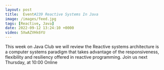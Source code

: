 ```yaml
---
layout: post
title:  Event#239 Reactive Systems In Java
image: /images/feed.jpg
tags: [Reactive, Java]
date: 2022-09-12 13:24:10 +0000
video: 5XwAZVHk6YU
---
```


This week on Java Club we will review the Reactive systems architecture is a computer systems paradigm that takes advantage of the responsiveness, flexibility and resiliency offered in reactive programming.
Join us next Thursday, at 10:00 Online
